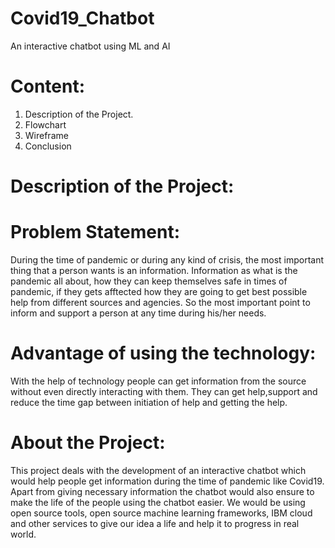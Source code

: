 # Covid19_Chatbot
An interactive chatbot using ML and AI
# Content:
1) Description of the Project.
2) Flowchart
3) Wireframe
4) Conclusion

# Description of the Project:
# Problem Statement:
During the time of pandemic or during any kind of crisis, the most important thing that a person wants is an information. Information as what is the pandemic all about,
how they can keep themselves safe in times of pandemic, if they gets afftected how they are going to get best possible help from different sources and agencies. So the most important point to inform and support a person at any time during his/her needs.
# Advantage of using the technology:
With the help of technology people can get information from the source without even directly interacting with them. They can get help,support and reduce the time gap between initiation of help and getting the help.
# About the Project:
This project deals with the development of an interactive chatbot which would help people get information during the time of pandemic like Covid19. Apart from giving necessary information the chatbot would also ensure to make the life of the people using the chatbot easier. We would be using open source tools, open source machine learning frameworks, IBM cloud and other services to give our idea a life and help it to progress in real world.
